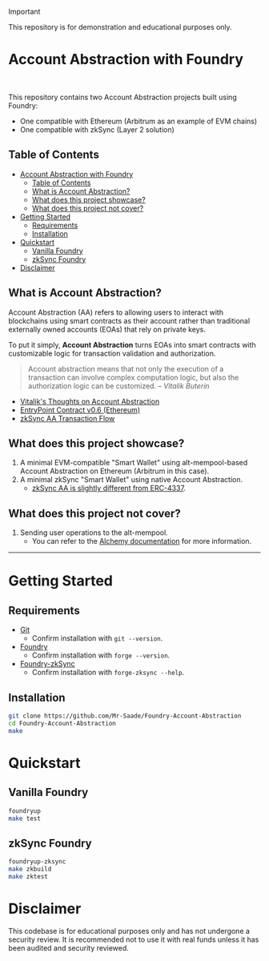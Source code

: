 > [!IMPORTANT]  
> This repository is for demonstration and educational purposes only.

# Account Abstraction with Foundry

<br/>

This repository contains two Account Abstraction projects built using Foundry:

- One compatible with Ethereum (Arbitrum as an example of EVM chains)
- One compatible with zkSync (Layer 2 solution)

## Table of Contents

- [Account Abstraction with Foundry](#account-abstraction-with-foundry)
  - [Table of Contents](#table-of-contents)
  - [What is Account Abstraction?](#what-is-account-abstraction)
  - [What does this project showcase?](#what-does-this-project-showcase)
  - [What does this project not cover?](#what-does-this-project-not-cover)
- [Getting Started](#getting-started)
  - [Requirements](#requirements)
  - [Installation](#installation)
- [Quickstart](#quickstart)
  - [Vanilla Foundry](#vanilla-foundry)
  - [zkSync Foundry](#zksync-foundry)
- [Disclaimer](#disclaimer)

## What is Account Abstraction?

Account Abstraction (AA) refers to allowing users to interact with blockchains using smart contracts as their account rather than traditional externally owned accounts (EOAs) that rely on private keys.

To put it simply, **Account Abstraction** turns EOAs into smart contracts with customizable logic for transaction validation and authorization.

> Account abstraction means that not only the execution of a transaction can involve complex computation logic, but also the authorization logic can be customized.
> – _Vitalik Buterin_

- [Vitalik's Thoughts on Account Abstraction](https://ethereum-magicians.org/t/implementing-account-abstraction-as-part-of-eth1-x/4020)
- [EntryPoint Contract v0.6 (Ethereum)](https://etherscan.io/address/0x5ff137d4b0fdcd49dca30c7cf57e578a026d2789)
- [zkSync AA Transaction Flow](https://docs.zksync.io/build/developer-reference/account-abstraction.html#the-transaction-flow)

## What does this project showcase?

1. A minimal EVM-compatible "Smart Wallet" using alt-mempool-based Account Abstraction on Ethereum (Arbitrum in this case).
2. A minimal zkSync "Smart Wallet" using native Account Abstraction.
   - [zkSync AA is slightly different from ERC-4337](https://docs.zksync.io/build/developer-reference/account-abstraction.html#iaccount-interface).

## What does this project not cover?

1. Sending user operations to the alt-mempool.
   - You can refer to the [Alchemy documentation](https://alchemy.com/?a=673c802981) for more information.

---

# Getting Started

## Requirements

- [Git](https://git-scm.com/book/en/v2/Getting-Started-Installing-Git)
  - Confirm installation with `git --version`.
- [Foundry](https://getfoundry.sh/)
  - Confirm installation with `forge --version`.
- [Foundry-zkSync](https://github.com/matter-labs/foundry-zksync)
  - Confirm installation with `forge-zksync --help`.

## Installation

```bash
git clone https://github.com/Mr-Saade/Foundry-Account-Abstraction
cd Foundry-Account-Abstraction
make
```

# Quickstart

## Vanilla Foundry

```bash
foundryup
make test
```

## zkSync Foundry

```bash
foundryup-zksync
make zkbuild
make zktest
```

# Disclaimer

This codebase is for educational purposes only and has not undergone a security review. It is recommended not to use it with real funds unless it has been audited and security reviewed.
